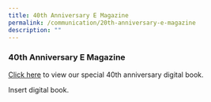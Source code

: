 ```yaml
---
title: 40th Anniversary E Magazine
permalink: /communication/20th-anniversary-e-magazine
description: ""
---
```

### 40th Anniversary E Magazine

[Click here](https://temasekpri.moe.edu.sg/qql/slot/u154/Flipbook/TPS-40th%20Anniversary-Book.html) to view our special 40th anniversary digital book.

Insert digital book.